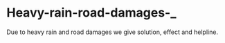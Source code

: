 # Heavy-rain-road-damages-_
Due to heavy rain and road damages  we give solution, effect and helpline.
